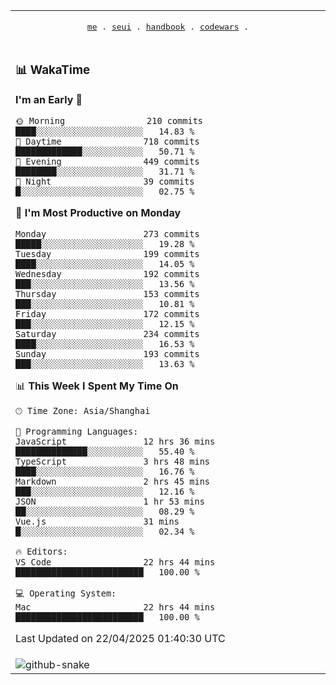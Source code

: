 
<div align="center">

<table>
<tr><td>
  <p align="center">
  <samp>
    <a href="https://github.com/SeaMmMm/SeaMmMm">me</a> .
    <a href="https://github.com/SeaMmMm/se-element">seui</a> .
    <a href="https://github.com/SeaMmMm/HandBook">handbook</a> .
    <a href="https://github.com/SeaMmMm/codeWars">codewars</a> .
  </samp>
    </p>
</td></tr>

<tr><td>

### 📊 WakaTime

<!--START_SECTION:waka-->
**I'm an Early 🐤** 

```text
🌞 Morning                210 commits         ████░░░░░░░░░░░░░░░░░░░░░   14.83 % 
🌆 Daytime                718 commits         █████████████░░░░░░░░░░░░   50.71 % 
🌃 Evening                449 commits         ████████░░░░░░░░░░░░░░░░░   31.71 % 
🌙 Night                  39 commits          █░░░░░░░░░░░░░░░░░░░░░░░░   02.75 % 
```
📅 **I'm Most Productive on Monday** 

```text
Monday                   273 commits         █████░░░░░░░░░░░░░░░░░░░░   19.28 % 
Tuesday                  199 commits         ████░░░░░░░░░░░░░░░░░░░░░   14.05 % 
Wednesday                192 commits         ███░░░░░░░░░░░░░░░░░░░░░░   13.56 % 
Thursday                 153 commits         ███░░░░░░░░░░░░░░░░░░░░░░   10.81 % 
Friday                   172 commits         ███░░░░░░░░░░░░░░░░░░░░░░   12.15 % 
Saturday                 234 commits         ████░░░░░░░░░░░░░░░░░░░░░   16.53 % 
Sunday                   193 commits         ███░░░░░░░░░░░░░░░░░░░░░░   13.63 % 
```


📊 **This Week I Spent My Time On** 

```text
🕑︎ Time Zone: Asia/Shanghai

💬 Programming Languages: 
JavaScript               12 hrs 36 mins      ██████████████░░░░░░░░░░░   55.40 % 
TypeScript               3 hrs 48 mins       ████░░░░░░░░░░░░░░░░░░░░░   16.76 % 
Markdown                 2 hrs 45 mins       ███░░░░░░░░░░░░░░░░░░░░░░   12.16 % 
JSON                     1 hr 53 mins        ██░░░░░░░░░░░░░░░░░░░░░░░   08.29 % 
Vue.js                   31 mins             █░░░░░░░░░░░░░░░░░░░░░░░░   02.34 % 

🔥 Editors: 
VS Code                  22 hrs 44 mins      █████████████████████████   100.00 % 

💻 Operating System: 
Mac                      22 hrs 44 mins      █████████████████████████   100.00 % 
```


 Last Updated on 22/04/2025 01:40:30 UTC
<!--END_SECTION:waka-->
</td></tr>

<tr><td>
  <img alt="github-snake" src="profile-snake-contrib/github-user-contribution.svg"/>
</td></tr>

</table>
